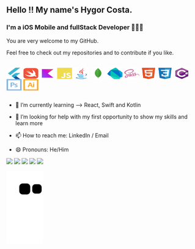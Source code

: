 ## Hello !! My name's Hygor Costa. 
### I'm a iOS Mobile and fullStack Developer 👋👋👋

<!-- [![MasterHead](your image link)](cost0142) -->

<!-- Adicione uma imagem flutuante ou GIF -->
<!-- <img align="right" alt="Coding" width="400" src="coloque o link aqui"> -->

You are very welcome to my GitHub.

Feel free to check out my repositories and to contribute if you like.

<!-- <div align="center">
  <a href="https://github.com/cost0142">
  <img height="180em" src="https://github-readme-stats.vercel.app/api?username=cost0142&show_icons=true&theme=dark&include_all_commits=true&count_private=true"/>
  <img height="180em" src="https://github-readme-stats.vercel.app/api/top-langs/?username=cost0142&layout=compact&langs_count=7&theme=dark"/>
<!-- <p><img height="180em" align="center" src="https://github-readme-streak-stats.herokuapp.com/?user=cost0142&layout=compact&langs_count=7&theme=dark" alt="cost0142" /></p> -->
 
<!-- [![GitHub Streak](https://github-readme-streak-stats.herokuapp.com?user=cost0142&theme=github-dark&hide_border=true&date_format=M%20j%5B%2C%20Y%5D&stroke=90DD60)](https://git.io/streak-stats) -->
  
  
<!-- #### Profile Visits -->
<!-- ![visitors](https://visitor-badge.glitch.me/badge?page_id=cost0142.cost0142) -->

<!-- <p><img align="center" src="https://github-readme-streak-stats.herokuapp.com/?user=cost0142&" alt="cost0142" /></p> -->
    
  
  <!-- LINK ONDE ESTAO TODOS OS ICONES -->
  <!-- https://github.com/devicons/devicon/tree/master/icons -->
  
  <div style="display: inline_block"><br>
<!--Flutter-->
    <img align="center" alt="Hygot-Flutter" height="30" width="40" src="https://raw.githubusercontent.com/devicons/devicon/master/icons/flutter/flutter-original.svg">
<!--Swift-->
    <img align="center" alt="Hygor-Swift" height="30" width="40" src="https://raw.githubusercontent.com/devicons/devicon/master/icons/swift/swift-original.svg">
<!--Kotlin-->
    <img align="center" alt="Hygor-Kotlin" height="30" width="40" src="https://github.com/devicons/devicon/blob/master/icons/kotlin/kotlin-original.svg">
 <!--JS-->
    <img align="center" alt="Hygor-JS" height="30" width="40" src="https://raw.githubusercontent.com/devicons/devicon/master/icons/javascript/javascript-plain.svg">
<!--Java-->
    <img align="center" alt="Hygor-JS" height="30" width="40" src="https://github.com/devicons/devicon/blob/master/icons/java/java-original.svg">
<!--MongoDB-->
    <img align="center" alt="Hygor-MongoDB" height="30" width="40" src="https://raw.githubusercontent.com/devicons/devicon/master/icons/mongodb/mongodb-original.svg">
<!--Dart-->
    <img align="center" alt="Hygor-Dart" height="30" width="40" src="https://raw.githubusercontent.com/devicons/devicon/master/icons/dart/dart-original.svg">
<!--Sass-->
  <img align="center" alt="Hygor-Sass" height="30" width="40" src="https://raw.githubusercontent.com/devicons/devicon/master/icons/sass/sass-original.svg">
<!--Html-->
    <img align="center" alt="Hygor-HTML" height="30" width="40" src="https://raw.githubusercontent.com/devicons/devicon/master/icons/html5/html5-original.svg">
<!--Css3-->
  <img align="center" alt="Hygor-CSS3" height="30" width="40" src="https://raw.githubusercontent.com/devicons/devicon/master/icons/css3/css3-original.svg">
<!--C#-->
  <img align="center" alt="Hygor-Csharp" height="30" width="40" src="https://raw.githubusercontent.com/devicons/devicon/master/icons/csharp/csharp-original.svg">
<!--Photoshop--> 
    <img align="center" alt="Hygor-Photoshop" height="30" width="40" src="https://raw.githubusercontent.com/devicons/devicon/master/icons/photoshop/photoshop-line.svg">
<!--Illustrator-->
     <img align="center" alt="Hygor-Illustrator" height="30" width="40" src="https://raw.githubusercontent.com/devicons/devicon/master/icons/illustrator/illustrator-line.svg">
     
    

</div>
  
  
  <p> </p>

  ##
  
<!-- - 🔭 I’m currently working on ... -->
- 🌱  I’m currently learning --> React, Swift and Kotlin
<!-- - 👯 I’m looking to collaborate on ... -->
- 🤔  I’m looking for help with my first opportunity to show my skills and learn more
<!-- - 💬 Ask me about ... -->
- 📫  How to reach me: LinkedIn / Email
<!-- - ⚡ Fun fact: ... -->
- 😄  Pronouns: He/Him 
<!-- - ⚡ Fun fact: ... -->

  
  <div> 

  <a href="https://instagram.com/hygorcosta" target="_blank"><img src="https://img.shields.io/badge/-Instagram-%23E4405F?style=for-the-badge&logo=instagram&logoColor=white" target="_blank"></a>
 <a href="https://discord.gg/wagxzStdcRx" target="_blank"><img src="https://img.shields.io/badge/Discord-7289DA?style=for-the-badge&logo=discord&logoColor=white" target="_blank"></a> 
    <a href = "https://www.facebook.com/hygorcostacanada/"><img src="https://img.shields.io/badge/Facebook-1877F2?style=for-the-badge&logo=facebook&logoColor=white" target="_blank"></a>
 <a href = "mailto:hygorcosta@hotmail.com"><img src="https://img.shields.io/badge/-Hotmail-%23333?style=for-the-badge&logo=gmail&logoColor=white" target="_blank"></a>
  <a href="https://www.linkedin.com/in/hygorcosta" target="_blank"><img src="https://img.shields.io/badge/-LinkedIn-%230077B5?style=for-the-badge&logo=linkedin&logoColor=white" target="_blank"></a> 
 
  ![Snake animation](https://github.com/cost0142/cost0142/blob/output/github-contribution-grid-snake.svg)
 
</div>
